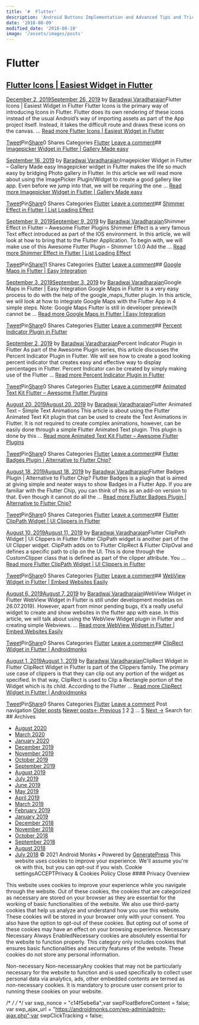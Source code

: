 ```yaml
---
title: '#  Flutter'
description: 'Android Buttons Implementation and Advanced Tips and Tricks Uncategorized - Buttons in Android - OverView and Implementation Android Monks'
date: '2018-08-09'
modified_date: '2018-08-10'
image: '/assets/images/posts'
---
```

#  Flutter

## [Flutter Icons | Easiest Widget in Flutter](https://androidmonks.com/flutter-icons/)

 [December 2, 2019September 26, 2019](https://androidmonks.com/flutter-icons/ "7:00 pm") by [Baradwaj Varadharajan](https://androidmonks.com/author/admin/ "View all posts by Baradwaj Varadharajan")Flutter Icons | Easiest Widget in Flutter Flutter Icons is the primary way of introducing Icons in Flutter. Flutter does its own rendering of these icons instead of the usual Android’s way of importing assets as part of the App project itself. Instead, it takes the difficult route and draws these icons on the canvas. … [Read more Flutter Icons | Easiest Widget in Flutter](https://androidmonks.com/flutter-icons/ "Flutter Icons | Easiest Widget in Flutter")

[Tweet](https://twitter.com/intent/tweet?text=Flutter+Icons++Easiest+Widget+in+Flutter&url=https%3A%2F%2Fandroidmonks.com%2Fflutter-icons%2F)Pin[Share](https://www.facebook.com/share.php?u=https%3A%2F%2Fandroidmonks.com%2Fflutter-icons%2F)0 Shares Categories [Flutter](https://androidmonks.com/category/flutter/) [Leave a comment](https://androidmonks.com/flutter-icons/#respond)## [Imagepicker Widget in Flutter | Gallery Made easy](https://androidmonks.com/imagepicker-flutter/)

 [September 16, 2019](https://androidmonks.com/imagepicker-flutter/ "10:19 am") by [Baradwaj Varadharajan](https://androidmonks.com/author/admin/ "View all posts by Baradwaj Varadharajan")Imagepicker Widget in Flutter – Gallery Made easy Imagepicker widget in Flutter makes the life so much easy by bridging Photo gallery in Flutter. In this article we will read more about using the ImagePicker Plugin/Widget to create a good gallery like app. Even before we jump into that, we will be requiring the one … [Read more Imagepicker Widget in Flutter | Gallery Made easy](https://androidmonks.com/imagepicker-flutter/ "Imagepicker Widget in Flutter | Gallery Made easy")

[Tweet](https://twitter.com/intent/tweet?text=Imagepicker+Widget+in+Flutter++Gallery+Made+easy&url=https%3A%2F%2Fandroidmonks.com%2Fimagepicker-flutter%2F)Pin[Share](https://www.facebook.com/share.php?u=https%3A%2F%2Fandroidmonks.com%2Fimagepicker-flutter%2F)0 Shares Categories [Flutter](https://androidmonks.com/category/flutter/) [Leave a comment](https://androidmonks.com/imagepicker-flutter/#respond)## [Shimmer Effect in Flutter | List Loading Effect](https://androidmonks.com/shimmer-effect-flutter/)

 [September 9, 2019September 9, 2019](https://androidmonks.com/shimmer-effect-flutter/ "6:00 am") by [Baradwaj Varadharajan](https://androidmonks.com/author/admin/ "View all posts by Baradwaj Varadharajan")Shimmer Effect in Flutter – Awesome Flutter Plugins Shimmer Effect is a very famous Text effect introduced as part of the IOS environment. In this article, we will look at how to bring that to the Flutter Application. To begin with, we will make use of this Awesome Flutter Plugin – Shimmer 1.0.0 Add the … [Read more Shimmer Effect in Flutter | List Loading Effect](https://androidmonks.com/shimmer-effect-flutter/ "Shimmer Effect in Flutter | List Loading Effect")

[Tweet](https://twitter.com/intent/tweet?text=Shimmer+Effect+in+Flutter++List+Loading+Effect&url=https%3A%2F%2Fandroidmonks.com%2Fshimmer-effect-flutter%2F)Pin[Share1](https://www.facebook.com/share.php?u=https%3A%2F%2Fandroidmonks.com%2Fshimmer-effect-flutter%2F)1 Shares Categories [Flutter](https://androidmonks.com/category/flutter/) [Leave a comment](https://androidmonks.com/shimmer-effect-flutter/#respond)## [Google Maps in Flutter | Easy Integration](https://androidmonks.com/google-maps-flutter/)

 [September 3, 2019September 3, 2019](https://androidmonks.com/google-maps-flutter/ "6:00 am") by [Baradwaj Varadharajan](https://androidmonks.com/author/admin/ "View all posts by Baradwaj Varadharajan")Google Maps in Flutter | Easy Integration Google Maps in Flutter is a very easy process to do with the help of the google\_maps\_flutter plugin. In this article, we will look at how to integrate Google Maps with the Flutter App in 4 simple steps. Note: Google Maps Flutter is still in developer preview(It cannot be … [Read more Google Maps in Flutter | Easy Integration](https://androidmonks.com/google-maps-flutter/ "Google Maps in Flutter | Easy Integration")

[Tweet](https://twitter.com/intent/tweet?text=Google+Maps+in+Flutter++Easy+Integration&url=https%3A%2F%2Fandroidmonks.com%2Fgoogle-maps-flutter%2F)Pin[Share](https://www.facebook.com/share.php?u=https%3A%2F%2Fandroidmonks.com%2Fgoogle-maps-flutter%2F)0 Shares Categories [Flutter](https://androidmonks.com/category/flutter/) [Leave a comment](https://androidmonks.com/google-maps-flutter/#respond)## [Percent Indicator Plugin in Flutter](https://androidmonks.com/percent-indicator-flutter/)

 [September 2, 2019](https://androidmonks.com/percent-indicator-flutter/ "5:58 am") by [Baradwaj Varadharajan](https://androidmonks.com/author/admin/ "View all posts by Baradwaj Varadharajan")Percent Indicator Plugin in Flutter As part of the Awesome Plugin series, this article discusses the Percent Indicator Plugin in Flutter. We will see how to create a good looking percent indicator that creates easy and effective way to display percentages in Flutter. Percent Indicator can be created by simply making use of the Flutter … [Read more Percent Indicator Plugin in Flutter](https://androidmonks.com/percent-indicator-flutter/ "Percent Indicator Plugin in Flutter")

[Tweet](https://twitter.com/intent/tweet?text=Percent+Indicator+Plugin+in+Flutter&url=https%3A%2F%2Fandroidmonks.com%2Fpercent-indicator-flutter%2F)Pin[Share](https://www.facebook.com/share.php?u=https%3A%2F%2Fandroidmonks.com%2Fpercent-indicator-flutter%2F)0 Shares Categories [Flutter](https://androidmonks.com/category/flutter/) [Leave a comment](https://androidmonks.com/percent-indicator-flutter/#respond)## [Animated Text Kit Flutter – Awesome Flutter Plugins](https://androidmonks.com/animated-text-kit-flutter/)

 [August 20, 2019August 20, 2019](https://androidmonks.com/animated-text-kit-flutter/ "5:15 pm") by [Baradwaj Varadharajan](https://androidmonks.com/author/admin/ "View all posts by Baradwaj Varadharajan")Flutter Animated Text – Simple Text Animations This article is about using the Flutter Animated Text Kit plugin that can be used to create the Text Animations in Flutter. It is not required to create complex animations, however, can be easily done through a simple Flutter Animated Text plugin. This plugin is done by this … [Read more Animated Text Kit Flutter – Awesome Flutter Plugins](https://androidmonks.com/animated-text-kit-flutter/ "Animated Text Kit Flutter – Awesome Flutter Plugins")

[Tweet](https://twitter.com/intent/tweet?text=Animated+Text+Kit+Flutter+-+Awesome+Flutter+Plugins&url=https%3A%2F%2Fandroidmonks.com%2Fanimated-text-kit-flutter%2F)Pin[Share](https://www.facebook.com/share.php?u=https%3A%2F%2Fandroidmonks.com%2Fanimated-text-kit-flutter%2F)0 Shares Categories [Flutter](https://androidmonks.com/category/flutter/) [Leave a comment](https://androidmonks.com/animated-text-kit-flutter/#respond)## [Flutter Badges Plugin | Alternative to Flutter Chip?](https://androidmonks.com/flutter-badges/)

 [August 18, 2019August 18, 2019](https://androidmonks.com/flutter-badges/ "12:30 pm") by [Baradwaj Varadharajan](https://androidmonks.com/author/admin/ "View all posts by Baradwaj Varadharajan")Flutter Badges Plugin | Alternative to Flutter Chip? Flutter Badges is a plugin that is aimed at giving simple and neater ways to show Badges in a Flutter App. If you are familiar with the Flutter Chip, you can think of this as an add-on version to that. Even though it cannot do all the … [Read more Flutter Badges Plugin | Alternative to Flutter Chip?](https://androidmonks.com/flutter-badges/ "Flutter Badges Plugin | Alternative to Flutter Chip?")

[Tweet](https://twitter.com/intent/tweet?text=Flutter+Badges+Plugin++Alternative+to+Flutter+Chip%3F&url=https%3A%2F%2Fandroidmonks.com%2Fflutter-badges%2F)Pin[Share](https://www.facebook.com/share.php?u=https%3A%2F%2Fandroidmonks.com%2Fflutter-badges%2F)0 Shares Categories [Flutter](https://androidmonks.com/category/flutter/) [Leave a comment](https://androidmonks.com/flutter-badges/#respond)## [Flutter ClipPath Widget | UI Clippers in Flutter](https://androidmonks.com/flutter-clippath-widget/)

 [August 10, 2019August 11, 2019](https://androidmonks.com/flutter-clippath-widget/ "12:33 am") by [Baradwaj Varadharajan](https://androidmonks.com/author/admin/ "View all posts by Baradwaj Varadharajan")Flutter ClipPath Widget | UI Clippers in Flutter Flutter ClipPath widget is another part of the UI Clipper widget. ClipPath adds on to Flutter ClipRect & Flutter ClipOval and defines a specific path to clip on the UI. This is done through the CustomClipper class that is defined as part of the clipper attribute. You … [Read more Flutter ClipPath Widget | UI Clippers in Flutter](https://androidmonks.com/flutter-clippath-widget/ "Flutter ClipPath Widget | UI Clippers in Flutter")

[Tweet](https://twitter.com/intent/tweet?text=Flutter+ClipPath+Widget++UI+Clippers+in+Flutter&url=https%3A%2F%2Fandroidmonks.com%2Fflutter-clippath-widget%2F)Pin[Share](https://www.facebook.com/share.php?u=https%3A%2F%2Fandroidmonks.com%2Fflutter-clippath-widget%2F)0 Shares Categories [Flutter](https://androidmonks.com/category/flutter/) [Leave a comment](https://androidmonks.com/flutter-clippath-widget/#respond)## [WebView Widget in Flutter | Embed Websites Easily](https://androidmonks.com/webview-widget-flutter/)

 [August 6, 2019August 7, 2019](https://androidmonks.com/webview-widget-flutter/ "6:30 am") by [Baradwaj Varadharajan](https://androidmonks.com/author/admin/ "View all posts by Baradwaj Varadharajan")WebView Widget in Flutter WebView Widget in Flutter is still under development mode(as on 26.07.2019). However, apart from minor pending bugs, it’s a really useful widget to create and show websites in the flutter app with ease. In this article, we will talk about using the WebView Widget plugin in Flutter and creating simple Webviews. … [Read more WebView Widget in Flutter | Embed Websites Easily](https://androidmonks.com/webview-widget-flutter/ "WebView Widget in Flutter | Embed Websites Easily")

[Tweet](https://twitter.com/intent/tweet?text=WebView+Widget+in+Flutter++Embed+Websites+Easily&url=https%3A%2F%2Fandroidmonks.com%2Fwebview-widget-flutter%2F)Pin[Share](https://www.facebook.com/share.php?u=https%3A%2F%2Fandroidmonks.com%2Fwebview-widget-flutter%2F)0 Shares Categories [Flutter](https://androidmonks.com/category/flutter/) [Leave a comment](https://androidmonks.com/webview-widget-flutter/#respond)## [ClipRect Widget in Flutter | Androidmonks](https://androidmonks.com/cliprect-widget-flutter/)

 [August 1, 2019August 1, 2019](https://androidmonks.com/cliprect-widget-flutter/ "4:00 am") by [Baradwaj Varadharajan](https://androidmonks.com/author/admin/ "View all posts by Baradwaj Varadharajan")ClipRect Widget in Flutter ClipRect Widget in Flutter is part of the Clippers family. The primary use case of clippers is that they can clip out any portion of the widget as specified. In that way, ClipRect is used to Clip a Rectangle portion of the Widget which is its child. According to the Flutter … [Read more ClipRect Widget in Flutter | Androidmonks](https://androidmonks.com/cliprect-widget-flutter/ "ClipRect Widget in Flutter | Androidmonks")

[Tweet](https://twitter.com/intent/tweet?text=ClipRect+Widget+in+Flutter++Androidmonks&url=https%3A%2F%2Fandroidmonks.com%2Fcliprect-widget-flutter%2F)Pin[Share](https://www.facebook.com/share.php?u=https%3A%2F%2Fandroidmonks.com%2Fcliprect-widget-flutter%2F)0 Shares Categories [Flutter](https://androidmonks.com/category/flutter/) [Leave a comment](https://androidmonks.com/cliprect-widget-flutter/#respond) Post navigation [Older posts](https://androidmonks.com/category/flutter/page/3/) [Newer posts](https://androidmonks.com/category/flutter/)[← Previous](https://androidmonks.com/category/flutter/) [1](https://androidmonks.com/category/flutter/) 2 [3](https://androidmonks.com/category/flutter/page/3/) … [5](https://androidmonks.com/category/flutter/page/5/) [Next →](https://androidmonks.com/category/flutter/page/3/)  Search for:   ## Archives

* [August 2020](https://androidmonks.com/2020/08/)
* [March 2020](https://androidmonks.com/2020/03/)
* [January 2020](https://androidmonks.com/2020/01/)
* [December 2019](https://androidmonks.com/2019/12/)
* [November 2019](https://androidmonks.com/2019/11/)
* [October 2019](https://androidmonks.com/2019/10/)
* [September 2019](https://androidmonks.com/2019/09/)
* [August 2019](https://androidmonks.com/2019/08/)
* [July 2019](https://androidmonks.com/2019/07/)
* [June 2019](https://androidmonks.com/2019/06/)
* [May 2019](https://androidmonks.com/2019/05/)
* [April 2019](https://androidmonks.com/2019/04/)
* [March 2019](https://androidmonks.com/2019/03/)
* [February 2019](https://androidmonks.com/2019/02/)
* [January 2019](https://androidmonks.com/2019/01/)
* [December 2018](https://androidmonks.com/2018/12/)
* [November 2018](https://androidmonks.com/2018/11/)
* [October 2018](https://androidmonks.com/2018/10/)
* [September 2018](https://androidmonks.com/2018/09/)
* [August 2018](https://androidmonks.com/2018/08/)
* [July 2018](https://androidmonks.com/2018/07/)
 © 2021 Android Monks • Powered by [GeneratePress](https://generatepress.com) This website uses cookies to improve your experience. We'll assume you're ok with this, but you can opt-out if you wish. Cookie settingsACCEPTPrivacy & Cookies Policy   Close #### Privacy Overview

This website uses cookies to improve your experience while you navigate through the website. Out of these cookies, the cookies that are categorized as necessary are stored on your browser as they are essential for the working of basic functionalities of the website. We also use third-party cookies that help us analyze and understand how you use this website. These cookies will be stored in your browser only with your consent. You also have the option to opt-out of these cookies. But opting out of some of these cookies may have an effect on your browsing experience.  Necessary  Necessary Always EnabledNecessary cookies are absolutely essential for the website to function properly. This category only includes cookies that ensures basic functionalities and security features of the website. These cookies do not store any personal information.

 Non-necessary  Non-necessaryAny cookies that may not be particularly necessary for the website to function and is used specifically to collect user personal data via analytics, ads, other embedded contents are termed as non-necessary cookies. It is mandatory to procure user consent prior to running these cookies on your website.

  /* <![CDATA[ */
var tocplus = {"visibility\_show":"show","visibility\_hide":"hide","width":"Auto"};
/* ]]> */  /* <![CDATA[ */
var socialWarfare = {"addons":[],"post\_id":"2071","variables":{"emphasizeIcons":false,"powered\_by\_toggle":false,"affiliate\_link":"https:\/\/warfareplugins.com"},"floatBeforeContent":""};
/* ]]> */       var swp\_nonce = "c14f5ebe6a";var swpFloatBeforeContent = false; var swp\_ajax\_url = "https://androidmonks.com/wp-admin/admin-ajax.php";var swpClickTracking = false; 
